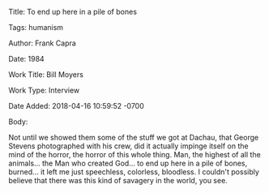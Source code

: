 Title:  To end up here in a pile of bones

Tags:   humanism

Author: Frank Capra

Date:   1984

Work Title: Bill Moyers

Work Type: Interview

Date Added: 2018-04-16 10:59:52 -0700

Body: 

Not until we showed them some of the stuff we got at Dachau, that George Stevens photographed with his crew, did it actually impinge itself on the mind of the horror, the horror of this whole thing.  Man, the highest of all the animals... the Man who created God... to end up here in a pile of bones, burned... it left me just speechless, colorless, bloodless. I couldn't possibly believe that there was this kind of savagery in the world, you see. 

